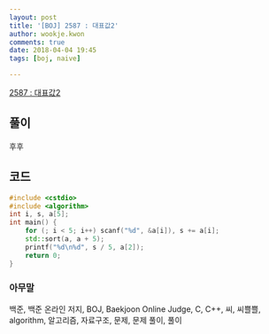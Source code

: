 ```yaml
---
layout: post
title: '[BOJ] 2587 : 대표값2'
author: wookje.kwon
comments: true
date: 2018-04-04 19:45
tags: [boj, naive]

---
```


[2587 : 대표값2](https://www.acmicpc.net/problem/2587)

## 풀이

후후

## 코드

```cpp
#include <cstdio>
#include <algorithm>
int i, s, a[5];
int main() {
    for (; i < 5; i++) scanf("%d", &a[i]), s += a[i];
    std::sort(a, a + 5);
    printf("%d\n%d", s / 5, a[2]);
    return 0;
}
```

### 아무말  
백준, 백준 온라인 저지, BOJ, Baekjoon Online Judge, C, C++, 씨, 씨쁠쁠, algorithm, 알고리즘, 자료구조, 문제, 문제 풀이, 풀이
